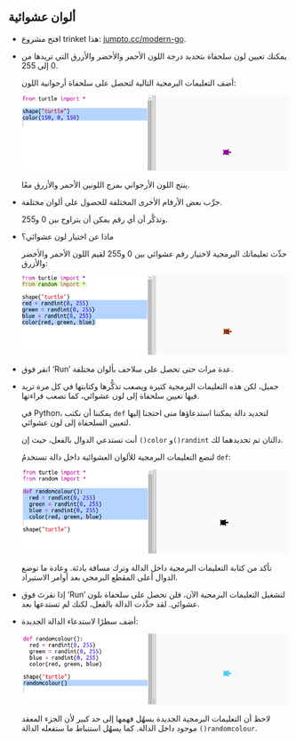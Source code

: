 ## ألوان عشوائية



+ افتح مشروع trinket هذا: <a href="http://jumpto.cc/modern-go" target="_blank">jumpto.cc/modern-go</a>. 

+ يمكنك تعيين لون سلحفاة بتحديد درجة اللون الأحمر والأخضر والأزرق التي تريدها من 0 إلى 255. 

    أضف التعليمات البرمجية التالية لتحصل على سلحفاة أرجوانية اللون:

    ![screenshot](images/modern-purple.png)
   
    ينتج اللون الأرجواني بمزج اللونين الأحمر والأزرق معًا.

+ جرِّب بعض الأرقام الأخرى المختلفة للحصول على ألوان مختلفة. 

    وتذكَّر أن أي رقم يمكن أن يتراوح بين 0 و255. 

+ ماذا عن اختيار لون عشوائي؟

    حدِّث تعليماتك البرمجية لاختيار رقم عشوائي بين 0 و255 لقيم اللون الأحمر والأخضر والأزرق:
    
    ![screenshot](images/modern-random-colour.png)

+ انقر فوق ‘Run’ عدة مرات حتى تحصل على سلاحف بألوان مختلفة.

+ جميل، لكن هذه التعليمات البرمجية كثيرة ويصعب تذكُّرها وكتابتها في كل مرة تريد فيها تعيين سلحفاة إلى لون عشوائي، كما تصعب قراءتها. 

    في Python، يمكننا أن نكتب `def` لتحديد دالة يمكننا استدعاؤها متى احتجنا إليها لتعيين السلحفاة إلى لون عشوائي. 

    أنت تستدعي الدوال بالفعل، حيث إن `()color` و`()randint` دالتان تم تحديدهما لك. 

    لنضع التعليمات البرمجية للألوان العشوائية داخل دالة تستخدمُ `def`:
  
    ![screenshot](images/modern-colour-function.png)
    
  تأكد من كتابة التعليمات البرمجية داخل الدالة وترك مسافة بادئة. وعادة ما توضع الدوال أعلى المقطع البرمجي بعد أوامر الاستيراد. 
  
+ إذا نقرتَ فوق ‘Run’ لتشغيل التعليمات البرمجية الآن، فلن تحصل على سلحفاة بلون عشوائي. لقد حدَّدت الدالة بالفعل، لكنك لم تستدعها بعد. 
  
+ أضف سطرًا لاستدعاء الدالة الجديدة:
  
    ![screenshot](images/modern-call-colour.png)

    لاحظ أن التعليمات البرمجية الجديدة يسهُل فهمها إلى حد كبير لأن الجزء المعقد موجود داخل الدالة. كما يسهُل استنباط ما ستفعله الدالة `()randomcolour`.

